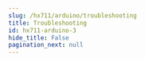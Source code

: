 ```yaml
---
slug: /hx711/arduino/troubleshooting 
title: Troubleshooting
id: hx711-arduino-3 
hide_title: False
pagination_next: null
---
```

